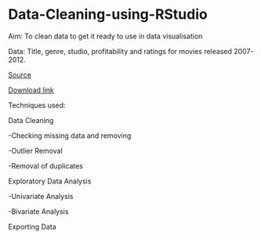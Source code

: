 # Data-Cleaning-using-RStudio

Aim: To clean data to get it ready to use in data visualisation

Data: Title, genre, studio, profitability and ratings for movies released 2007-2012. 

[Source](https://www.informationIsBeautiful.net/data) 

[Download link](https://public.tableau.com/app/sample-data/HollywoodsMostProfitableStories.csv)

Techniques used: 

Data Cleaning 

  -Checking missing data and removing

  -Outlier Removal 
  
  -Removal of duplicates
  
  
Exploratory Data Analysis
  
  -Univariate Analysis
  
  -Bivariate Analysis
  
  
Exporting Data

 









